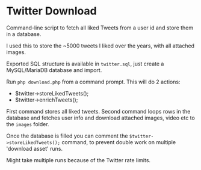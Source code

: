 # Twitter Download

Command-line script to fetch all liked Tweets from a user id and store them in a database.

I used this to store the ~5000 tweets I liked over the years, with all attached images.

Exported SQL structure is available in `twitter.sql`, just create a MySQL/MariaDB database and import.

Run `php download.php` from a command prompt. This will do 2 actions:
- $twitter->storeLikedTweets();
- $twitter->enrichTweets();

First command stores all liked tweets. Second command loops rows in the database and fetches user info and download attached images, video etc to the `images` folder.

Once the database is filled you can comment the `$twitter->storeLikedTweets();` command, to prevent double work on multiple 'download asset' runs.

Might take multiple runs because of the Twitter rate limits.
